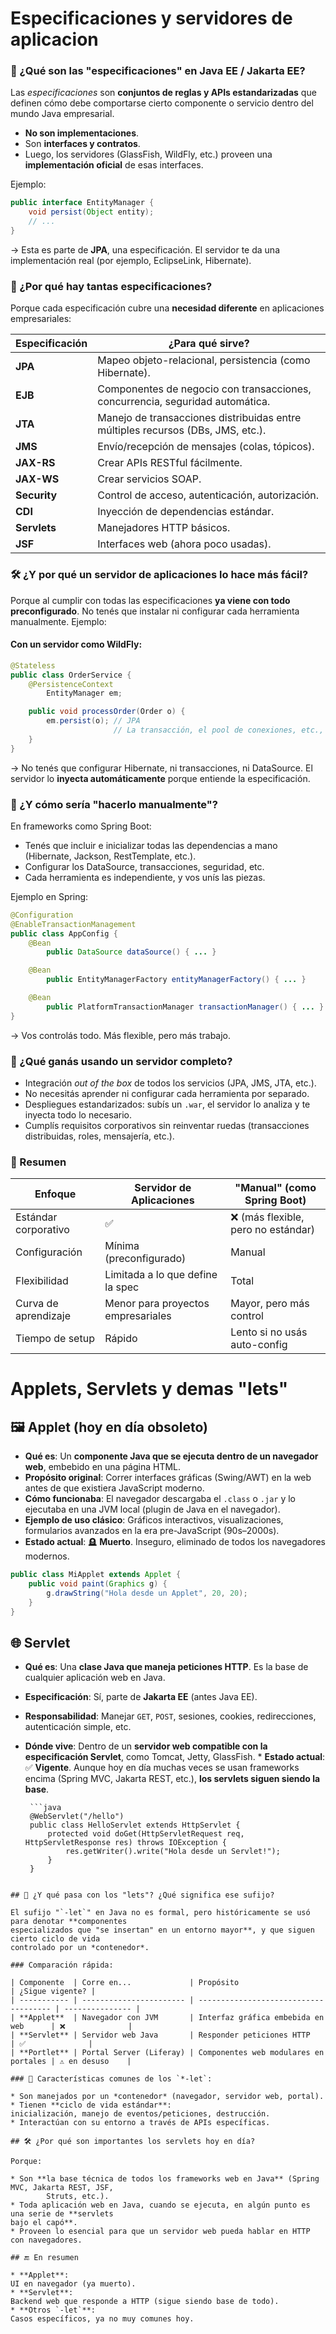 # Especificaciones y servidores de aplicacion

### 📘 ¿Qué son las "especificaciones" en Java EE / Jakarta EE?

Las *especificaciones* son **conjuntos de reglas y APIs estandarizadas** que definen cómo debe
comportarse cierto componente o servicio dentro del mundo Java empresarial.

* **No son implementaciones**.
* Son **interfaces y contratos**.
* Luego, los servidores (GlassFish, WildFly, etc.) proveen una **implementación oficial** de
esas interfaces.

Ejemplo:

```java
public interface EntityManager {
    void persist(Object entity);
    // ...
}
```

→ Esta es parte de **JPA**, una especificación.
El servidor te da una implementación real (por ejemplo, EclipseLink, Hibernate).

### 🧩 ¿Por qué hay tantas especificaciones?

Porque cada especificación cubre una **necesidad diferente** en aplicaciones empresariales:

| Especificación | ¿Para qué sirve?                                                                |
| -------------- | ------------------------------------------------------------------------------- |
| **JPA**        | Mapeo objeto-relacional, persistencia (como Hibernate).                         |
| **EJB**        | Componentes de negocio con transacciones, concurrencia, seguridad automática.   |
| **JTA**        | Manejo de transacciones distribuidas entre múltiples recursos (DBs, JMS, etc.). |
| **JMS**        | Envío/recepción de mensajes (colas, tópicos).                                   |
| **JAX-RS**     | Crear APIs RESTful fácilmente.                                                  |
| **JAX-WS**     | Crear servicios SOAP.                                                           |
| **Security**   | Control de acceso, autenticación, autorización.                                 |
| **CDI**        | Inyección de dependencias estándar.                                             |
| **Servlets**   | Manejadores HTTP básicos.                                                       |
| **JSF**        | Interfaces web (ahora poco usadas).                                             |

### 🛠️ ¿Y por qué un servidor de aplicaciones lo hace más fácil?

Porque al cumplir con todas las especificaciones **ya viene con todo preconfigurado**.
No tenés que instalar ni configurar cada herramienta manualmente.
Ejemplo:

#### Con un servidor como WildFly:

```java
@Stateless
public class OrderService {
    @PersistenceContext
        EntityManager em;

    public void processOrder(Order o) {
        em.persist(o); // JPA
                       // La transacción, el pool de conexiones, etc., ya están manejados
    }
}
```

→ No tenés que configurar Hibernate, ni transacciones, ni DataSource.
El servidor lo **inyecta automáticamente** porque entiende la especificación.

### 🧱 ¿Y cómo sería "hacerlo manualmente"?

En frameworks como Spring Boot:

* Tenés que incluir e inicializar todas las dependencias a mano (Hibernate, Jackson,
        RestTemplate, etc.).
* Configurar los DataSource, transacciones, seguridad, etc.
* Cada herramienta es independiente, y vos unís las piezas.

Ejemplo en Spring:

```java
@Configuration
@EnableTransactionManagement
public class AppConfig {
    @Bean
        public DataSource dataSource() { ... }

    @Bean
        public EntityManagerFactory entityManagerFactory() { ... }

    @Bean
        public PlatformTransactionManager transactionManager() { ... }
}
```

→ Vos controlás todo.
Más flexible, pero más trabajo.

### 🎯 ¿Qué ganás usando un servidor completo?

* Integración *out of the box* de todos los servicios (JPA, JMS, JTA, etc.).
* No necesitás aprender ni configurar cada herramienta por separado.
* Despliegues estandarizados:
subís un `.war`, el servidor lo analiza y te inyecta todo lo necesario.
* Cumplís requisitos corporativos sin reinventar ruedas (transacciones distribuidas, roles,
        mensajería, etc.).

### 🧪 Resumen

| Enfoque              | Servidor de Aplicaciones           | "Manual" (como Spring Boot)         |
| -------------------- | ---------------------------------- | ----------------------------------- |
| Estándar corporativo | ✅                                 | ❌ (más flexible, pero no estándar) |
| Configuración        | Mínima (preconfigurado)            | Manual                              |
| Flexibilidad         | Limitada a lo que define la spec   | Total                               |
| Curva de aprendizaje | Menor para proyectos empresariales | Mayor, pero más control             |
| Tiempo de setup      | Rápido                             | Lento si no usás auto-config        |



# Applets, Servlets y demas "lets"

## 🖼️ **Applet** (hoy en día obsoleto)

* **Qué es**:
Un **componente Java que se ejecuta dentro de un navegador web**, embebido en una página
HTML.
* **Propósito original**:
Correr interfaces gráficas (Swing/AWT) en la web antes de que existiera JavaScript moderno.
* **Cómo funcionaba**:
El navegador descargaba el `.class` o `.jar` y lo ejecutaba en una JVM local (plugin de Java
        en el navegador).
* **Ejemplo de uso clásico**:
Gráficos interactivos, visualizaciones, formularios avanzados en la era pre-JavaScript
(90s–2000s).
* **Estado actual**:
🪦 **Muerto**.
Inseguro, eliminado de todos los navegadores modernos.

```java
public class MiApplet extends Applet {
    public void paint(Graphics g) {
        g.drawString("Hola desde un Applet", 20, 20);
    }
}
```

## 🌐 **Servlet**

* **Qué es**:
Una **clase Java que maneja peticiones HTTP**.
Es la base de cualquier aplicación web en Java.
* **Especificación**:
Sí, parte de **Jakarta EE** (antes Java EE).
* **Responsabilidad**:
Manejar `GET`, `POST`, sesiones, cookies, redirecciones, autenticación simple, etc.
* **Dónde vive**:
Dentro de un **servidor web compatible con la especificación Servlet**, como Tomcat, Jetty,
       GlassFish.
       * **Estado actual**:
       ✅ **Vigente**.
       Aunque hoy en día muchas veces se usan frameworks encima (Spring MVC, Jakarta REST, etc.),
       **los servlets siguen siendo la base**.

       ```java
       @WebServlet("/hello")
       public class HelloServlet extends HttpServlet {
           protected void doGet(HttpServletRequest req, HttpServletResponse res) throws IOException {
               res.getWriter().write("Hola desde un Servlet!");
           }
       }
```

## 🧩 ¿Y qué pasa con los "lets"? ¿Qué significa ese sufijo?

El sufijo "`-let`" en Java no es formal, pero históricamente se usó para denotar **componentes
especializados que "se insertan" en un entorno mayor**, y que siguen cierto ciclo de vida
controlado por un *contenedor*.

### Comparación rápida:

| Componente  | Corre en...             | Propósito                             | ¿Sigue vigente? |
| ----------- | ----------------------- | ------------------------------------- | --------------- |
| **Applet**  | Navegador con JVM       | Interfaz gráfica embebida en web      | ❌              |
| **Servlet** | Servidor web Java       | Responder peticiones HTTP             | ✅              |
| **Portlet** | Portal Server (Liferay) | Componentes web modulares en portales | ⚠️ en desuso    |

### 🧠 Características comunes de los `*-let`:

* Son manejados por un *contenedor* (navegador, servidor web, portal).
* Tienen **ciclo de vida estándar**:
inicialización, manejo de eventos/peticiones, destrucción.
* Interactúan con su entorno a través de APIs específicas.

## 🛠️ ¿Por qué son importantes los servlets hoy en día?

Porque:

* Son **la base técnica de todos los frameworks web en Java** (Spring MVC, Jakarta REST, JSF,
        Struts, etc.).
* Toda aplicación web en Java, cuando se ejecuta, en algún punto es una serie de **servlets
bajo el capó**.
* Proveen lo esencial para que un servidor web pueda hablar en HTTP con navegadores.

## 🔚 En resumen

* **Applet**:
UI en navegador (ya muerto).
* **Servlet**:
Backend web que responde a HTTP (sigue siendo base de todo).
* **Otros `-let`**:
Casos específicos, ya no muy comunes hoy.
